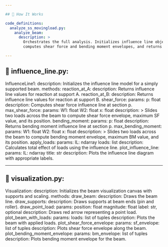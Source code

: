 ```yaml
---

## 📌 How It Works

code_definitions:
  analyze_ss_movingload.py:
    analyze_beam:
      description: >
        Orchestrates the full analysis. Initializes influence line object,
        computes shear force and bending moment envelopes, and returns max values.

---
```


## 📌 influence_line.py:

  InfluenceLine1:
    description: Initializes the influence line model for a simply supported beam.
    methods:
      reaction_at_A:
        description: Returns influence line values for reaction at support A.
      reaction_at_B:
        description: Returns influence line values for reaction at support B.
      shear_force:
        params:
          p: float
        description: Computes shear force influence line at section p.
      max_shear_force:
        params:
          W1: float
          W2: float
          x: float
        description: >
          Slides two loads across the beam to compute shear force envelope,
          maximum SF value, and its position.
      bending_moment:
        params:
          p: float
        description: Returns bending moment influence line at section p.
      max_bending_moment:
        params:
          W1: float
          W2: float
          x: float
        description: >
          Slides two loads across the beam to compute bending moment envelope,
          maximum BM value, and its position.
      apply_loads:
        params:
          IL: ndarray
          loads: list
        description: Calculates total effect of loads using the influence line.
      plot_influence_line:
        params:
          IL: ndarray
          title: str
        description: Plots the influence line diagram with appropriate labels.

---

## 📌 visualization.py:

  Visualization:
    description: Initializes the beam visualization canvas with supports and scaling.
    methods:
      draw_beam:
        description: Draws the beam line.
      draw_supports:
        description: Draws supports at beam ends (pin and roller).
      draw_point_load:
        params:
          position: float
          magnitude: float
          label: str, optional
        description: Draws red arrow representing a point load.
      plot_beam_with_loads:
        params:
          loads: list of tuples
        description: Plots the beam with applied loads.
      plot_shear_force_envelope:
        params:
          sf_envelope: list of tuples
        description: Plots shear force envelope along the beam.
      plot_bending_moment_envelope:
        params:
          bm_envelope: list of tuples
        description: Plots bending moment envelope for the beam.
